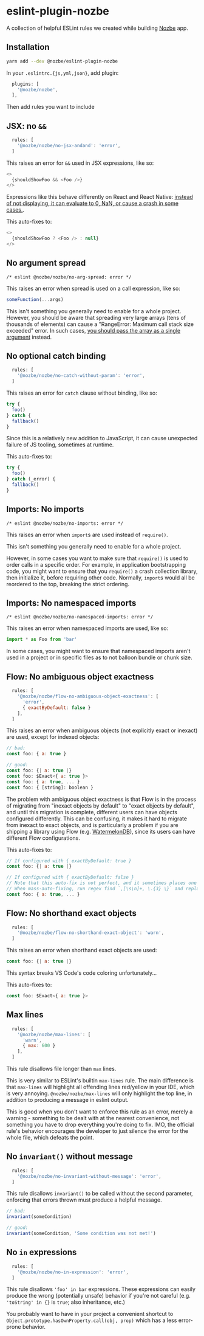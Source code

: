 # eslint-plugin-nozbe

A collection of helpful ESLint rules we created while building [Nozbe](https://nozbe.com) app.

## Installation

```sh
yarn add --dev @nozbe/eslint-plugin-nozbe
```

In your `.eslintrc.{js,yml,json}`, add plugin:

```js
  plugins: [
    '@nozbe/nozbe',
  ],
```

Then add rules you want to include

## JSX: no `&&`

```js
  rules: [
    '@nozbe/nozbe/no-jsx-andand': 'error',
  ]
```

This raises an error for `&&` used in JSX expressions, like so:

```js
<>
  {shouldShowFoo && <Foo />}
</>
```

Expressions like this behave differently on React and React Native: [instead of not displaying, it can evaluate to 0, NaN, or cause a crash in some cases.](https://twitter.com/kadikraman/status/1507654900376875011).

This auto-fixes to:

```js
<>
  {shouldShowFoo ? <Foo /> : null}
</>
```

## No argument spread

```
/* eslint @nozbe/nozbe/no-arg-spread: error */
```

This raises an error when spread is used on a call expression, like so:

```js
someFunction(...args)
```

This isn't something you generally need to enable for a whole project. However, you should be aware that spreading very large arrays (tens of thousands of elements) can cause a "RangeError: Maximum call stack size exceeded" error. In such cases, [you should pass the array as a single argument](https://twitter.com/radexp/status/1638195031881252868) instead.

## No optional catch binding

```js
  rules: [
    '@nozbe/nozbe/no-catch-without-param': 'error',
  ]
```

This raises an error for `catch` clause without binding, like so:

```js
try {
  foo()
} catch {
  fallback()
}
```

Since this is a relatively new addition to JavaScript, it can cause unexpected failure of JS tooling, sometimes at runtime.

This auto-fixes to:

```js
try {
  foo()
} catch (_error) {
  fallback()
}
```

## Imports: No imports

```
/* eslint @nozbe/nozbe/no-imports: error */
```

This raises an error when `import`s are used instead of `require()`.

This isn't something you generally need to enable for a whole project.

However, in some cases you want to make sure that `require()` is used to order calls in a specific order. For example, in application bootstrapping code, you might want to ensure that you `require()` a crash collection library, then initialize it, before requiring other code.
Normally, `import`s would all be reordered to the top, breaking the strict ordering.

## Imports: No namespaced imports

```
/* eslint @nozbe/nozbe/no-namespaced-imports: error */
```

This raises an error when namespaced imports are used, like so:

```js
import * as Foo from 'bar'
```

In some cases, you might want to ensure that namespaced imports aren't used in a project or in specific files as to not balloon bundle or chunk size.

## Flow: No ambiguous object exactness

```js
  rules: [
    '@nozbe/nozbe/flow-no-ambiguous-object-exactness': [
      'error',
      { exactByDefault: false }
    ],
  ]
```

This raises an error when ambiguous objects (not explicitly exact or inexact) are used, except for indexed objects:

```js
// bad:
const foo: { a: true }

// good:
const foo: {| a: true |}
const foo: $Exact<{ a: true }>
const foo: { a: true, ... }
const foo: { [string]: boolean }
```

The problem with ambiguous object exactness is that Flow is in the process of migrating from "inexact objects by default" to "exact objects by default", and until this migration is complete, different users can have objects configured differently. This can be confusing, it makes it hard to migrate from inexact to exact objects, and is particularly a problem if you are shipping a library using Flow (e.g. [WatermelonDB](https://github.com/Nozbe/WatermelonDB)), since its users can have different Flow configurations.

This auto-fixes to:

```js
// If configured with { exactByDefault: true }
const foo: {| a: true |}

// If configured with { exactByDefault: false }
// Note that this auto-fix is not perfect, and it sometimes places one comma too many before `...`
// When mass-auto-fixing, run regex find `,[\s\n]+, \.{3} \}` and replace with `, ... }`
const foo: { a: true, ... }
```

## Flow: No shorthand exact objects

```js
  rules: [
    '@nozbe/nozbe/flow-no-shorthand-exact-object': 'warn',
  ]
```

This raises an error when shorthand exact objects are used:

```js
const foo: {| a: true |}
```

This syntax breaks VS Code's code coloring unfortunately...

This auto-fixes to:

```js
const foo: $Exact<{ a: true }>
```

## Max lines

```js
  rules: [
    '@nozbe/nozbe/max-lines': [
      'warn',
      { max: 600 }
    ],
  ]
```

This rule disallows file longer than `max` lines.

This is very similar to ESLint's builtin `max-lines` rule. The main difference is that `max-lines`
will highlight all offending lines red/yellow in your IDE, which is very annoying. `@nozbe/nozbe/max-lines`
will only highlight the top line, in addition to producing a message in eslint output.

This is good when you don't want to enforce this rule as an error, merely a warning - something to be
dealt with at the nearest convenience, not something you have to drop everything you're doing to fix.
IMO, the official rule's behavior encourages the developer to just silence the error for the whole file,
which defeats the point.

## No `invariant()` without message

```js
  rules: [
    '@nozbe/nozbe/no-invariant-without-message': 'error',
  ]
```

This rule disallows `invariant()` to be called without the second parameter, enforcing that errors thrown must
produce a helpful message.

```js
// bad:
invariant(someCondition)

// good:
invariant(someCondition, 'Some condition was not met!')
```

## No `in` expressions

```js
  rules: [
    '@nozbe/nozbe/no-in-expression': 'error',
  ]
```

This rule disallows `'foo' in bar` expressions. These expressions can easily produce the wrong (potentially
unsafe) behavior if you're not careful (e.g. `'toString' in {}` is `true`; also inheritance, etc.)

You probably want to have in your project a convenient shortcut to `Object.prototype.hasOwnProperty.call(obj, prop)` which has
a less error-prone behavior.
